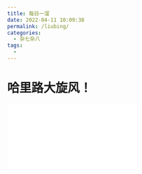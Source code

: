 ```yaml
---
title: 每日一溜
date: 2022-04-11 10:09:38
permalink: /liubing/
categories:
  - 杂七杂八
tags:
  - 
---
```

# 哈里路大旋风！
<iframe src="//player.bilibili.com/player.html?aid=601653674&bvid=BV1SB4y147iA&cid=794966215&page=1" scrolling="no" border="0" frameborder="no" framespacing="0" allowfullscreen="true"> </iframe>
